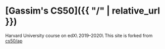 # [Gassim's CS50]({{ "/" | relative_url }})

Harvard University course on edX\\
2019–2020\\
This site is forked from [cs50/ap](https://cs50.github.io/ap/)
